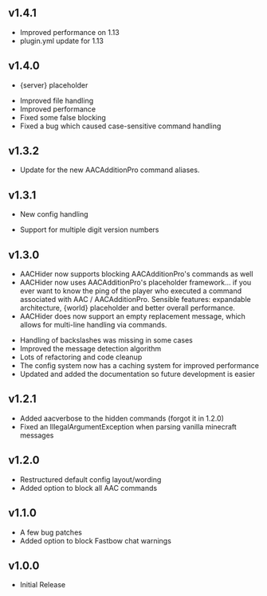 ## v1.4.1
* Improved performance on 1.13
* plugin.yml update for 1.13

## v1.4.0
+ {server} placeholder
* Improved file handling
* Improved performance
* Fixed some false blocking
* Fixed a bug which caused case-sensitive command handling

## v1.3.2
* Update for the new AACAdditionPro command aliases.

## v1.3.1
+ New config handling
* Support for multiple digit version numbers

## v1.3.0
+ AACHider now supports blocking AACAdditionPro's commands as well
+ AACHider now uses AACAdditionPro's placeholder framework... if you ever want to know the ping of the player who executed a command associated with AAC / AACAdditionPro.
  Sensible features: expandable architecture, {world} placeholder and better overall performance.
+ AACHider does now support an empty replacement message, which allows for multi-line handling via commands.
* Handling of backslashes was missing in some cases
* Improved the message detection algorithm
* Lots of refactoring and code cleanup
* The config system now has a caching system for improved performance
* Updated and added the documentation so future development is easier

## v1.2.1
- Added aacverbose to the hidden commands (forgot it in 1.2.0)
- Fixed an IllegalArgumentException when parsing vanilla minecraft messages

## v1.2.0
- Restructured default config layout/wording
- Added option to block all AAC commands

## v1.1.0
- A few bug patches
- Added option to block Fastbow chat warnings

## v1.0.0
- Initial Release
